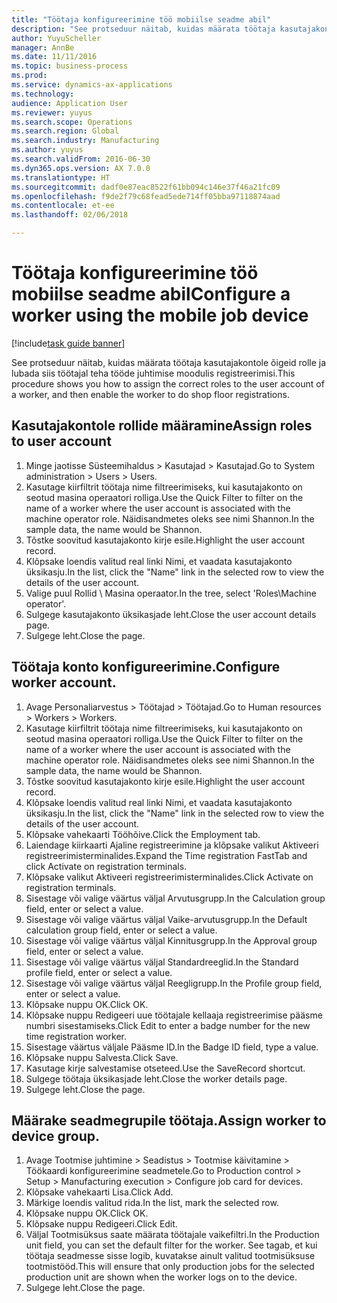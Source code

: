 ```yaml
--- 
title: "Töötaja konfigureerimine töö mobiilse seadme abil"
description: "See protseduur näitab, kuidas määrata töötaja kasutajakontole õigeid rolle ja lubada siis töötajal teha tööde juhtimise moodulis registreerimisi."
author: YuyuScheller
manager: AnnBe
ms.date: 11/11/2016
ms.topic: business-process
ms.prod: 
ms.service: dynamics-ax-applications
ms.technology: 
audience: Application User
ms.reviewer: yuyus
ms.search.scope: Operations
ms.search.region: Global
ms.search.industry: Manufacturing
ms.author: yuyus
ms.search.validFrom: 2016-06-30
ms.dyn365.ops.version: AX 7.0.0
ms.translationtype: HT
ms.sourcegitcommit: dadf0e87eac8522f61bb094c146e37f46a21fc09
ms.openlocfilehash: f9de2f79c68fead5ede714ff05bba97118874aad
ms.contentlocale: et-ee
ms.lasthandoff: 02/06/2018

---
```

# <a name="configure-a-worker-using-the-mobile-job-device"></a><span data-ttu-id="ddfd9-103">Töötaja konfigureerimine töö mobiilse seadme abil</span><span class="sxs-lookup"><span data-stu-id="ddfd9-103">Configure a worker using the mobile job device</span></span>

[!include[task guide banner](../../includes/task-guide-banner.md)]

<span data-ttu-id="ddfd9-104">See protseduur näitab, kuidas määrata töötaja kasutajakontole õigeid rolle ja lubada siis töötajal teha tööde juhtimise moodulis registreerimisi.</span><span class="sxs-lookup"><span data-stu-id="ddfd9-104">This procedure shows you how to assign the correct roles to the user account of a worker, and then enable the worker to do shop floor registrations.</span></span>


## <a name="assign-roles-to-user-account"></a><span data-ttu-id="ddfd9-105">Kasutajakontole rollide määramine</span><span class="sxs-lookup"><span data-stu-id="ddfd9-105">Assign roles to user account</span></span>
1. <span data-ttu-id="ddfd9-106">Minge jaotisse Süsteemihaldus > Kasutajad > Kasutajad.</span><span class="sxs-lookup"><span data-stu-id="ddfd9-106">Go to System administration > Users > Users.</span></span>
2. <span data-ttu-id="ddfd9-107">Kasutage kiirfiltrit töötaja nime filtreerimiseks, kui kasutajakonto on seotud masina operaatori rolliga.</span><span class="sxs-lookup"><span data-stu-id="ddfd9-107">Use the Quick Filter to filter on the name of a worker where the user account is associated with the machine operator role.</span></span> <span data-ttu-id="ddfd9-108">Näidisandmetes oleks see nimi Shannon.</span><span class="sxs-lookup"><span data-stu-id="ddfd9-108">In the sample data, the name would be Shannon.</span></span>
3. <span data-ttu-id="ddfd9-109">Tõstke soovitud kasutajakonto kirje esile.</span><span class="sxs-lookup"><span data-stu-id="ddfd9-109">Highlight the user account record.</span></span>
4. <span data-ttu-id="ddfd9-110">Klõpsake loendis valitud real linki Nimi, et vaadata kasutajakonto üksikasju.</span><span class="sxs-lookup"><span data-stu-id="ddfd9-110">In the list, click the "Name" link in the selected row to view the details of the user account.</span></span>
5. <span data-ttu-id="ddfd9-111">Valige puul Rollid \ Masina operaator.</span><span class="sxs-lookup"><span data-stu-id="ddfd9-111">In the tree, select 'Roles\Machine operator'.</span></span>
6. <span data-ttu-id="ddfd9-112">Sulgege kasutajakonto üksikasjade leht.</span><span class="sxs-lookup"><span data-stu-id="ddfd9-112">Close the user account details page.</span></span>
7. <span data-ttu-id="ddfd9-113">Sulgege leht.</span><span class="sxs-lookup"><span data-stu-id="ddfd9-113">Close the page.</span></span>

## <a name="configure-worker-account"></a><span data-ttu-id="ddfd9-114">Töötaja konto konfigureerimine.</span><span class="sxs-lookup"><span data-stu-id="ddfd9-114">Configure worker account.</span></span>
1. <span data-ttu-id="ddfd9-115">Avage Personaliarvestus > Töötajad > Töötajad.</span><span class="sxs-lookup"><span data-stu-id="ddfd9-115">Go to Human resources > Workers > Workers.</span></span>
2. <span data-ttu-id="ddfd9-116">Kasutage kiirfiltrit töötaja nime filtreerimiseks, kui kasutajakonto on seotud masina operaatori rolliga.</span><span class="sxs-lookup"><span data-stu-id="ddfd9-116">Use the Quick Filter to filter on the name of a worker where the user account is associated with the machine operator role.</span></span> <span data-ttu-id="ddfd9-117">Näidisandmetes oleks see nimi Shannon.</span><span class="sxs-lookup"><span data-stu-id="ddfd9-117">In the sample data, the name would be Shannon.</span></span>
3. <span data-ttu-id="ddfd9-118">Tõstke soovitud kasutajakonto kirje esile.</span><span class="sxs-lookup"><span data-stu-id="ddfd9-118">Highlight the user account record.</span></span>
4. <span data-ttu-id="ddfd9-119">Klõpsake loendis valitud real linki Nimi, et vaadata kasutajakonto üksikasju.</span><span class="sxs-lookup"><span data-stu-id="ddfd9-119">In the list, click the "Name" link in the selected row to view the details of the user account.</span></span>
5. <span data-ttu-id="ddfd9-120">Klõpsake vahekaarti Tööhõive.</span><span class="sxs-lookup"><span data-stu-id="ddfd9-120">Click the Employment tab.</span></span>
6. <span data-ttu-id="ddfd9-121">Laiendage kiirkaarti Ajaline registreerimine ja klõpsake valikut Aktiveeri registreerimisterminalides.</span><span class="sxs-lookup"><span data-stu-id="ddfd9-121">Expand the Time registration FastTab and click Activate on registration terminals.</span></span>
7. <span data-ttu-id="ddfd9-122">Klõpsake valikut Aktiveeri registreerimisterminalides.</span><span class="sxs-lookup"><span data-stu-id="ddfd9-122">Click Activate on registration terminals.</span></span>
8. <span data-ttu-id="ddfd9-123">Sisestage või valige väärtus väljal Arvutusgrupp.</span><span class="sxs-lookup"><span data-stu-id="ddfd9-123">In the Calculation group field, enter or select a value.</span></span>
9. <span data-ttu-id="ddfd9-124">Sisestage või valige väärtus väljal Vaike-arvutusgrupp.</span><span class="sxs-lookup"><span data-stu-id="ddfd9-124">In the Default calculation group field, enter or select a value.</span></span>
10. <span data-ttu-id="ddfd9-125">Sisestage või valige väärtus väljal Kinnitusgrupp.</span><span class="sxs-lookup"><span data-stu-id="ddfd9-125">In the Approval group field, enter or select a value.</span></span>
11. <span data-ttu-id="ddfd9-126">Sisestage või valige väärtus väljal Standardreeglid.</span><span class="sxs-lookup"><span data-stu-id="ddfd9-126">In the Standard profile field, enter or select a value.</span></span>
12. <span data-ttu-id="ddfd9-127">Sisestage või valige väärtus väljal Reegligrupp.</span><span class="sxs-lookup"><span data-stu-id="ddfd9-127">In the Profile group field, enter or select a value.</span></span>
13. <span data-ttu-id="ddfd9-128">Klõpsake nuppu OK.</span><span class="sxs-lookup"><span data-stu-id="ddfd9-128">Click OK.</span></span>
14. <span data-ttu-id="ddfd9-129">Klõpsake nuppu Redigeeri uue töötajale kellaaja registreerimise pääsme numbri sisestamiseks.</span><span class="sxs-lookup"><span data-stu-id="ddfd9-129">Click Edit to enter a badge number for the new time registration worker.</span></span>
15. <span data-ttu-id="ddfd9-130">Sisestage väärtus väljale Pääsme ID.</span><span class="sxs-lookup"><span data-stu-id="ddfd9-130">In the Badge ID field, type a value.</span></span>
16. <span data-ttu-id="ddfd9-131">Klõpsake nuppu Salvesta.</span><span class="sxs-lookup"><span data-stu-id="ddfd9-131">Click Save.</span></span>
17. <span data-ttu-id="ddfd9-132">Kasutage kirje salvestamise otseteed.</span><span class="sxs-lookup"><span data-stu-id="ddfd9-132">Use the SaveRecord shortcut.</span></span>
18. <span data-ttu-id="ddfd9-133">Sulgege töötaja üksikasjade leht.</span><span class="sxs-lookup"><span data-stu-id="ddfd9-133">Close the worker details page.</span></span>
19. <span data-ttu-id="ddfd9-134">Sulgege leht.</span><span class="sxs-lookup"><span data-stu-id="ddfd9-134">Close the page.</span></span>

## <a name="assign-worker-to-device-group"></a><span data-ttu-id="ddfd9-135">Määrake seadmegrupile töötaja.</span><span class="sxs-lookup"><span data-stu-id="ddfd9-135">Assign worker to device group.</span></span>
1. <span data-ttu-id="ddfd9-136">Avage Tootmise juhtimine > Seadistus > Tootmise käivitamine > Töökaardi konfigureerimine seadmetele.</span><span class="sxs-lookup"><span data-stu-id="ddfd9-136">Go to Production control > Setup > Manufacturing execution > Configure job card for devices.</span></span>
2. <span data-ttu-id="ddfd9-137">Klõpsake vahekaarti Lisa.</span><span class="sxs-lookup"><span data-stu-id="ddfd9-137">Click Add.</span></span>
3. <span data-ttu-id="ddfd9-138">Märkige loendis valitud rida.</span><span class="sxs-lookup"><span data-stu-id="ddfd9-138">In the list, mark the selected row.</span></span>
4. <span data-ttu-id="ddfd9-139">Klõpsake nuppu OK.</span><span class="sxs-lookup"><span data-stu-id="ddfd9-139">Click OK.</span></span>
5. <span data-ttu-id="ddfd9-140">Klõpsake nuppu Redigeeri.</span><span class="sxs-lookup"><span data-stu-id="ddfd9-140">Click Edit.</span></span>
6. <span data-ttu-id="ddfd9-141">Väljal Tootmisüksus saate määrata töötajale vaikefiltri.</span><span class="sxs-lookup"><span data-stu-id="ddfd9-141">In the Production unit field, you can set the default filter for the worker.</span></span> <span data-ttu-id="ddfd9-142">See tagab, et kui töötaja seadmesse sisse logib, kuvatakse ainult valitud tootmisüksuse tootmistööd.</span><span class="sxs-lookup"><span data-stu-id="ddfd9-142">This will ensure that only production jobs for the selected production unit are shown when the worker logs on to the device.</span></span>
7. <span data-ttu-id="ddfd9-143">Sulgege leht.</span><span class="sxs-lookup"><span data-stu-id="ddfd9-143">Close the page.</span></span>

